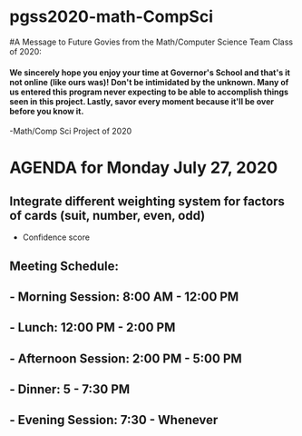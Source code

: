 # pgss2020-math-CompSci

#A Message to Future Govies from the Math/Computer Science Team Class of 2020:
#### We sincerely hope you enjoy your time at Governor's School and that's it not online (like ours was)! Don't be intimidated by the unknown. Many of us entered this program  never expecting to be able to accomplish things seen in this project. Lastly, savor every moment because it'll be over before you know it.

-Math/Comp Sci Project of 2020

# AGENDA for Monday July 27, 2020
## Integrate different weighting system for factors of cards (suit, number, even, odd)
- Confidence score
## Meeting Schedule:
## - Morning Session: 8:00 AM - 12:00 PM
## - Lunch: 12:00 PM - 2:00 PM
## - Afternoon Session: 2:00 PM - 5:00 PM
## - Dinner: 5 - 7:30 PM
## - Evening Session: 7:30 - Whenever
